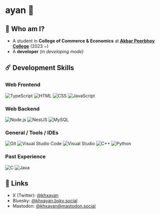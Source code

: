 ayan 🧛
=======

🫠 Who am I?
------------
  * A student in **College of Commerce & Economics** at [**Akbar Peerbhoy College**](https://www.apcollege.in/) (2023 ~)
  * A **developer** *(in developing mode)*

☄️ Development Skills
---------------------
### Web Frontend
  ![TypeScript](https://img.shields.io/badge/TypeScript-3178C6?style=for-the-badge&logo=TypeScript&logoColor=FAF9F8)
  ![HTML](https://img.shields.io/badge/HTML-E5532F?style=for-the-badge&logo=HTML5&logoColor=white)
  ![CSS](https://img.shields.io/badge/CSS-1375BB?style=for-the-badge&logo=CSS3&logoColor=white)
  ![JavaScript](https://img.shields.io/badge/JavaScript-F7DF1E?style=for-the-badge&logo=JavaScript&logoColor=black)

### Web Backend
  ![Node.js](https://img.shields.io/badge/Node.js-87CF34?style=for-the-badge&logo=Nodedotjs&logoColor=white)
  ![NestJS](https://img.shields.io/badge/NestJS-DB234B?style=for-the-badge&logo=NestJS&logoColor=white)
  ![MySQL](https://img.shields.io/badge/MySQL-02758F?style=for-the-badge&logo=MySQL&logoColor=white)

### General / Tools / IDEs
  ![Git](https://img.shields.io/badge/Git-F1563B?style=for-the-badge&logo=Git&logoColor=white)
  ![Visual Studio Code](https://img.shields.io/badge/Visual%20Studio%20Code-1671B0?style=for-the-badge&logo=VisualStudioCode&logoColor=white)
  ![Visual Studio](https://img.shields.io/badge/Visual%20Studio-673B99?style=for-the-badge&logo=VisualStudio&logoColor=white)
  ![C++](https://img.shields.io/badge/C%2B%2B-004283?style=for-the-badge&logo=Cplusplus&logoColor=white)
  ![Python](https://img.shields.io/badge/Python-FFE874?style=for-the-badge&logo=Python&logoColor=white&labelColor=2D6999)

### Past Experience
  ![C](https://img.shields.io/badge/C-01589C?style=for-the-badge&logo=C&logoColor=white)
  ![Java](https://img.shields.io/badge/Java-5283A2?style=for-the-badge&logo=Oracle&logoColor=white)

🔗 Links
--------

  * X (Twitter): [@khxayan](https://twitter.com/khxayan)
  * Bluesky: [@khxayan.bsky.social](https://bsky.app/profile/khxayan.bsky.social)
  * Mastodon: <a href="(https://mastodon.social/@khxayan)">@khxayan@mastodon.social</a>

